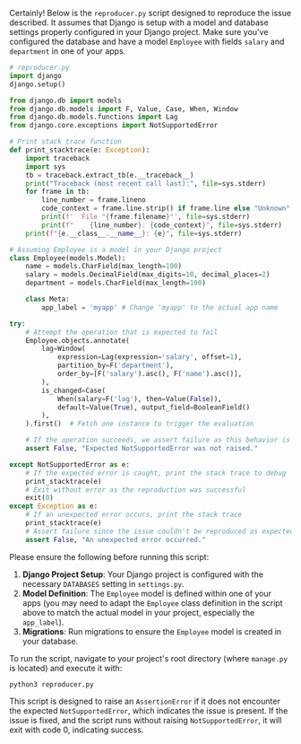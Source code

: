 Certainly! Below is the `reproducer.py` script designed to reproduce the issue described. It assumes that Django is setup with a model and database settings properly configured in your Django project. Make sure you've configured the database and have a model `Employee` with fields `salary` and `department` in one of your apps.

```python
# reproducer.py
import django
django.setup()

from django.db import models
from django.db.models import F, Value, Case, When, Window
from django.db.models.functions import Lag
from django.core.exceptions import NotSupportedError

# Print stack trace function
def print_stacktrace(e: Exception):
    import traceback
    import sys
    tb = traceback.extract_tb(e.__traceback__)
    print("Traceback (most recent call last):", file=sys.stderr)
    for frame in tb:
        line_number = frame.lineno
        code_context = frame.line.strip() if frame.line else "Unknown"
        print(f'  File "{frame.filename}"', file=sys.stderr)
        print(f"    {line_number}: {code_context}", file=sys.stderr)
    print(f"{e.__class__.__name__}: {e}", file=sys.stderr)

# Assuming Employee is a model in your Django project
class Employee(models.Model):
    name = models.CharField(max_length=100)
    salary = models.DecimalField(max_digits=10, decimal_places=2)
    department = models.CharField(max_length=100)

    class Meta:
        app_label = 'myapp' # Change 'myapp' to the actual app name

try:
    # Attempt the operation that is expected to fail
    Employee.objects.annotate(
        lag=Window(
            expression=Lag(expression='salary', offset=1),
            partition_by=F('department'),
            order_by=[F('salary').asc(), F('name').asc()],
        ),
        is_changed=Case(
            When(salary=F('lag'), then=Value(False)),
            default=Value(True), output_field=BooleanField()
        ),
    ).first()  # Fetch one instance to trigger the evaluation

    # If the operation succeeds, we assert failure as this behavior is unexpected based on the issue
    assert False, "Expected NotSupportedError was not raised."

except NotSupportedError as e:
    # If the expected error is caught, print the stack trace to debug
    print_stacktrace(e)
    # Exit without error as the reproduction was successful
    exit(0)
except Exception as e:
    # If an unexpected error occurs, print the stack trace
    print_stacktrace(e)
    # Assert failure since the issue couldn't be reproduced as expected
    assert False, "An unexpected error occurred."
```

Please ensure the following before running this script:

1. **Django Project Setup**: Your Django project is configured with the necessary `DATABASES` setting in `settings.py`.
2. **Model Definition**: The `Employee` model is defined within one of your apps (you may need to adapt the `Employee` class definition in the script above to match the actual model in your project, especially the `app_label`).
3. **Migrations**: Run migrations to ensure the `Employee` model is created in your database.

To run the script, navigate to your project's root directory (where `manage.py` is located) and execute it with:

```shell
python3 reproducer.py
```

This script is designed to raise an `AssertionError` if it does not encounter the expected `NotSupportedError`, which indicates the issue is present. If the issue is fixed, and the script runs without raising `NotSupportedError`, it will exit with code 0, indicating success.